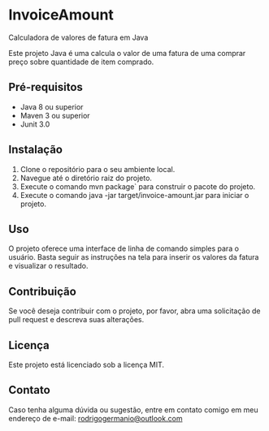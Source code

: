 # InvoiceAmount 

 Calculadora de valores de fatura em Java

Este projeto Java é uma calcula o valor de uma fatura de uma comprar preço sobre quantidade de item comprado.

## Pré-requisitos

- Java 8 ou superior
- Maven 3 ou superior
- Junit 3.0

## Instalação

1. Clone o repositório para o seu ambiente local.
2. Navegue até o diretório raiz do projeto.
3. Execute o comando mvn package` para construir o pacote do projeto.
4. Execute o comando java -jar target/invoice-amount.jar para iniciar o projeto.

## Uso

O projeto oferece uma interface de linha de comando simples para o usuário. Basta seguir as instruções na tela para inserir os valores da fatura e visualizar o resultado.

## Contribuição

Se você deseja contribuir com o projeto, por favor, abra uma solicitação de pull request e descreva suas alterações.

## Licença

Este projeto está licenciado sob a licença MIT. 

## Contato

Caso tenha alguma dúvida ou sugestão, entre em contato comigo em meu endereço de e-mail: rodrigogermanio@outlook.com
